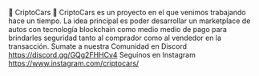 🚗 CriptoCars 🚗
CriptoCars es un proyecto en el que venimos trabajando hace un tiempo. La idea principal es poder desarrollar un marketplace de autos con tecnología blockchain como medio medio de pago para brindarles seguridad tanto al comprador como al vendedor en la transacción. Sumate a nuestra Comunidad en Discord https://discord.gg/GQg2FHHCv4 Seguinos en Instagram https://www.instagram.com/criptocars/
